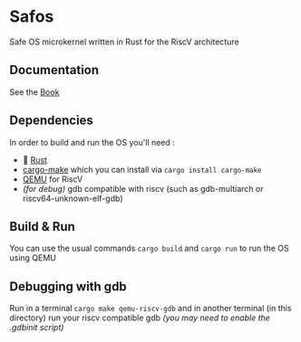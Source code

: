 # Safos

Safe OS microkernel written in Rust for the RiscV architecture

## Documentation

See the [Book](https://pitibouchon.github.io/safos/)

## Dependencies

In order to build and run the OS you'll need :
- 🦀 [Rust](https://www.rust-lang.org/tools/install)
- [cargo-make](https://github.com/sagiegurari/cargo-make) which you can install via `cargo install cargo-make`
- [QEMU](https://www.qemu.org/download/) for RiscV
- *(for debug)* gdb compatible with riscv (such as gdb-multiarch or riscv64-unknown-elf-gdb)

## Build & Run

You can use the usual commands `cargo build` and `cargo run` to run the OS using QEMU

## Debugging with gdb

Run in a terminal `cargo make qemu-riscv-gdb` 
and in another terminal (in this directory) run your riscv compatible gdb *(you may need to enable the .gdbinit script)*

